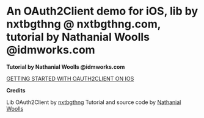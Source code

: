 # An OAuth2Client demo for iOS, lib by nxtbgthng @ nxtbgthng.com,  tutorial by Nathanial Woolls @idmworks.com

**Tutorial by Nathanial Woolls @idmworks.com**

[GETTING STARTED WITH OAUTH2CLIENT ON IOS](http://www.idmworks.com/blog/entry/getting-started-with-oauth2client-on-ios)

**Credits**

Lib OAuth2Client by [nxtbgthng](https://github.com/nxtbgthng/OAuth2Client)
Tutorial and source code by [Nathanial Woolls](http://www.idmworks.com/blog/blogger/listings/nathanialwoolls)
